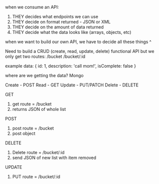 

when we consume an API:
1. THEY decides what endpoints we can use
2. THEY decide on format returned - JSON or XML
3. THEY decide on the amount of data returned
4. THEY decide what the data looks like (arrays, objects, etc)

when we want to build our own API, we have to decide all these things ^

Need to build a CRUD (create, read, update, delete) functional API but we only get two routes:
/bucket
/bucket/:id

example data:
{
    id: 1,
    description: 'call mom!',
    isComplete: false
}

where are we getting the data? Mongo
 
 Create - POST
 Read - GET
 Update - PUT/PATCH
 Delete - DELETE

 GET
 1. get route = /bucket
 2. returns JSON of whole list

 POST
 1. post route = /bucket
 2. post object
 
 DELETE
 1. Delete route = /bucket/:id
 2. send JSON of new list with item removed
 

 UPDATE
 1. PUT route = /bucket/:id
